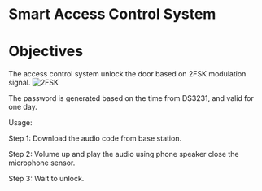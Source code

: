 # Smart Access Control System
# Objectives
The access control system unlock the door based on 2FSK modulation signal.
![2FSK](https://github.com/Oliverckb/Smart_access_control_system/assets/64025096/fed3ce84-dd3e-4175-8c34-494686f8ade8)

The password is generated based on the time from DS3231, and valid for one day.

Usage: 

Step 1: Download the audio code from base station.

Step 2: Volume up and play the audio using phone speaker close the microphone sensor.

Step 3: Wait to unlock.
